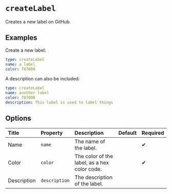 # `createLabel`

Creates a new label on GitHub.

## Examples

Create a new label:

```yaml
type: createLabel
name: a label
color: f87000
```

A description can also be included:

```yaml
type: createLabel
name: another label
color: f87000
description: This label is used to label things
```

## Options

| Title | Property | Description | Default | Required |
| :---- | :--- | :---------- | :------ | :------- |
| Name | `name` | The name of the label. |  | ✔ |
| Color | `color` | The color of the label, as a hex color code. |  | ✔ |
| Description | `description` | The description of the label. |  |  |

